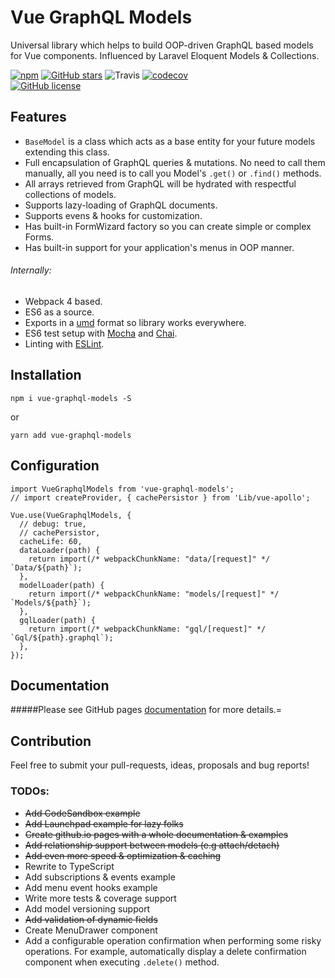 # Vue GraphQL Models

Universal library which helps to build OOP-driven GraphQL based models for Vue components.
Influenced by Laravel Eloquent Models & Collections.


[![npm](https://img.shields.io/npm/v/vue-graphql-models.svg)](https://www.npmjs.com/package/vue-graphql-models) [![GitHub stars](https://img.shields.io/github/stars/digitalideastudio/vue-graphql-models.svg)](https://github.com/digitalideastudio/vue-graphql-models/stargazers)
 ![Travis](https://api.travis-ci.org/digitalideastudio/vue-graphql-models.svg?branch=master) [![codecov](https://codecov.io/gh/digitalideastudio/vue-graphql-models/branch/master/graph/badge.svg)](https://codecov.io/gh/digitalideastudio/vue-graphql-models)  
[![GitHub license](https://img.shields.io/github/license/digitalideastudio/vue-graphql-models.svg)](https://github.com/digitalideastudio/vue-graphql-models/blob/master/LICENSE) 



## Features

* `BaseModel` is a class which acts as a base entity for your future models extending this class.
* Full encapsulation of GraphQL queries & mutations. No need to call them manually, all you need is to call you Model's `.get()` or `.find()` methods.
* All arrays retrieved from GraphQL will be hydrated with respectful collections of models.
* Supports lazy-loading of GraphQL documents.
* Supports evens & hooks for customization.
* Has built-in FormWizard factory so you can create simple or complex Forms.
* Has built-in support for your application's menus in OOP manner. 

###### Internally:  
* Webpack 4 based.
* ES6 as a source.
* Exports in a [umd](https://github.com/umdjs/umd) format so library works everywhere.
* ES6 test setup with [Mocha](http://mochajs.org/) and [Chai](http://chaijs.com/).
* Linting with [ESLint](http://eslint.org/).

## Installation

`npm i vue-graphql-models -S`

or

`yarn add vue-graphql-models`

## Configuration

```
import VueGraphqlModels from 'vue-graphql-models';
// import createProvider, { cachePersistor } from 'Lib/vue-apollo';

Vue.use(VueGraphqlModels, {
  // debug: true,
  // cachePersistor,
  cacheLife: 60,
  dataLoader(path) {
    return import(/* webpackChunkName: "data/[request]" */ `Data/${path}`);
  },
  modelLoader(path) {
    return import(/* webpackChunkName: "models/[request]" */ `Models/${path}`);
  },
  gqlLoader(path) {
    return import(/* webpackChunkName: "gql/[request]" */ `Gql/${path}.graphql`);
  },
});
```

## Documentation

#####Please see GitHub pages [documentation](https://digitalideastudio.github.io/vue-graphql-models/#/) for more details.=

## Contribution

Feel free to submit your pull-requests, ideas, proposals and bug reports!
 
### TODOs:
- ~~Add CodeSandbox example~~
- ~~Add Launchpad example for lazy folks~~
- ~~Create github.io pages with a whole documentation & examples~~
- ~~Add relationship support between models (e.g attach/detach)~~
- ~~Add even more speed & optimization & caching~~
- Rewrite to TypeScript
- Add subscriptions & events example
- Add menu event hooks example
- Write more tests & coverage support
- Add model versioning support
- ~~Add validation of dynamic fields~~
- Create MenuDrawer component
- Add a configurable operation confirmation when performing some risky operations. For example, automatically display a delete confirmation component when executing `.delete()` method.
